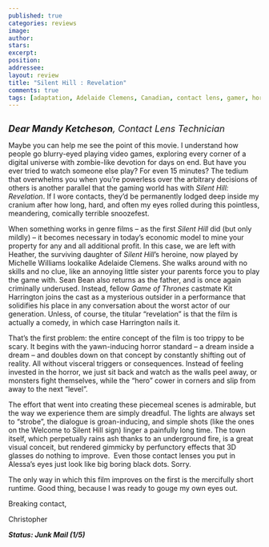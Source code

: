 ```yaml
---
published: true
categories: reviews
image:
author: 
stars: 
excerpt: 
position: 
addressee: 
layout: review
title: "Silent Hill : Revelation"
comments: true
tags: [adaptation, Adelaide Clemens, Canadian, contact lens, gamer, horro, Kit Harrington, Sean Bean, Sequel, SIlent Hill, Uncategorized, video game]
---
```

<div><p><span class="full-image-block ssNonEditable"><span><a href="/letters/2012/10/31/silent-hill-revelation.html"><img src="http://static.squarespace.com/static/5005f6bcc4aa41161b33e89e/5329cf1fe4b07c068ebf74de/5329cf1fe4b07c068ebf76e6/1351709343967/Silent%20Hill%20Revelation.jpg" alt="" /></a></span></span></p>
<p><em><span style="font-size:130%;"><strong>Dear Mandy Ketcheson</strong>, Contact Lens Technician</span></em></p>
<p>Maybe you can help me see the point of this movie. I understand how people go blurry-eyed playing video games, exploring every corner of a digital universe with zombie-like devotion for days on end. But have you ever tried to watch someone else play? For even 15 minutes? The tedium that overwhelms you when you&rsquo;re powerless over the arbitrary decisions of others is another parallel that the gaming world has with <em>Silent Hill: Revelation</em>. If I wore contacts, they&rsquo;d be permanently lodged deep inside my cranium after how long, hard, and often my eyes rolled during this pointless, meandering, comically terrible snoozefest.</p>
<p>When something works in genre films &ndash; as the first <em>Silent Hill</em> did (but only mildly) &ndash; it becomes necessary in today&rsquo;s economic model to mine your property for any and all additional profit. In this case, we are left with Heather, the surviving daughter of <em>Silent Hill</em>&rsquo;s heroine, now played by Michelle Williams lookalike Adelaide Clemens. She walks around with no skills and no clue, like an annoying little sister your parents force you to play the game with. Sean Bean also returns as the father, and is once again criminally underused. Instead, fellow <em>Game of Thrones </em>castmate Kit Harrington joins the cast as a mysterious outsider in a performance that solidifies his place in any conversation about the worst actor of our generation. Unless, of course, the titular &ldquo;revelation&rdquo; is that the film is actually a comedy, in which case Harrington nails it.</p>
<p>That&rsquo;s the first problem: the entire concept of the film is too trippy to be scary. It begins with the yawn-inducing horror standard &ndash; a dream inside a dream &ndash; and doubles down on that concept by constantly shifting out of reality. All without visceral triggers or consequences. Instead of feeling invested in the horror, we just sit back and watch as the walls peel away, or monsters fight themselves, while the &ldquo;hero&rdquo; cower in corners and slip from away to the next &ldquo;level&rdquo;.</p>
<p>The effort that went into creating these piecemeal scenes is admirable, but the way we experience them are simply dreadful. The lights are always set to &ldquo;strobe&rdquo;, the dialogue is groan-inducing, and simple shots (like the ones on the Welcome to Silent Hill sign) linger a painfully long time. The town itself, which perpetually rains ash thanks to an underground fire, is a great visual conceit, but rendered gimmicky by perfunctory effects that 3D glasses do nothing to improve.&nbsp; Even those contact lenses you put in Alessa&rsquo;s eyes just look like big boring black dots. Sorry.</p>
<p>The only way in which this film improves on the first is the mercifully short runtime. Good thing, because I was ready to gouge my own eyes out.</p>
<p>Breaking contact,</p>
<p>Christopher</p>
<p><strong><em>Status: Junk Mail (1/5)</em></strong></p></div>
